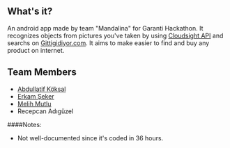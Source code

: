 ## What's it?
  An android app made by team "Mandalina" for Garanti Hackathon. It recognizes objects from pictures you've taken by using [Cloudsight API](http://cloudsightapi.com/) 
  and searchs on [Gittigidiyor.com](http://www.gittigidiyor.com). It aims to make easier to find and buy any product on internet.
  
## Team Members
* [Abdullatif Köksal](https://github.com/akoksal)
* [Erkam Şeker](https://github.com/erkamseker)
* [Melih Mutlu](https://github.com/melihmutlu)
* Recepcan Adıgüzel

####Notes:
* Not well-documented since it's coded in 36 hours.

